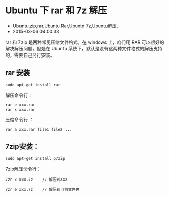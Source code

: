 # Ubuntu 下 rar 和 7z 解压
- Ubuntu,zip,rar,Ubuntu Rar,Ubuntn 7z,Ubuntu解压,
- 2015-03-06 04:00:33


rar 和 7zip 是两种常见压缩文件格式。在 windows 上，咱们用 RAR 可以很好的解决解压问题，但是在 Ubuntu 系统下，默认是没有这两种文件格式的解压支持的，需要自己另行安装。


## rar 安装

    sudo apt-get install rar

解压命令行：

    rar e xxx.rar
    rar x xxx.rar 

压缩命令行 ： 

    rar a xxx.rar file1 file2 ...

## 7zip安装：

    sudo apt-get install p7zip

7zip解压命令行：

    7zr x xxx.7z    // 解压到XXX

    7zr e xxx.7z    // 解压到当前文件夹

